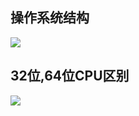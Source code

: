 ## 操作系统结构

![](/home/majortom/projects/C_Programs/Notes/C_C++/操作系統結構.jpeg)

## 32位,64位CPU区别        

![](/home/majortom/projects/C_Programs/Notes/C_C++/32位與64位cpu的區別.jpeg)